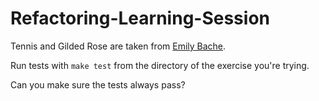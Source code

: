 # Refactoring-Learning-Session

Tennis and Gilded Rose are taken from [Emily Bache](github.com/emilybache).

Run tests with `make test` from the directory of the exercise you're trying.

Can you make sure the tests always pass?